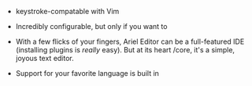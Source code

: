 + keystroke-compatable with Vim
+ Incredibly configurable, but only if you want to


+ With a few flicks of your fingers, Ariel Editor can be a full-featured IDE 
(installing plugins is _really_ easy). But at its heart /core, it's a simple,
joyous text editor.

+ Support for your favorite language is built in
